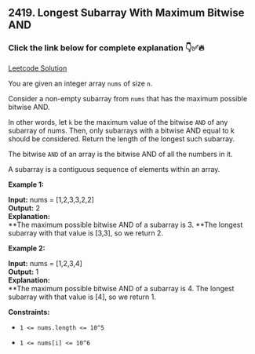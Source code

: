 ## 2419. Longest Subarray With Maximum Bitwise AND

### Click the link below for complete explanation 👇✅🔥

[Leetcode Solution](https://leetcode.com/problems/longest-subarray-with-maximum-bitwise-and/solutions/5785426/easy-to-understand-different-approach-bitwise-java-solution/)

You are given an integer array ``nums`` of size ``n``.

Consider a non-empty subarray from ``nums`` that has the maximum possible bitwise AND.

In other words, let ``k`` be the maximum value of the bitwise ``AND`` of any subarray of nums. Then, only subarrays with a bitwise AND equal to k should be considered.
Return the length of the longest such subarray.

The bitwise ``AND`` of an array is the bitwise AND of all the numbers in it.

A subarray is a contiguous sequence of elements within an array.

 

**Example 1:**

**Input:** nums = [1,2,3,3,2,2] <br>
**Output:** 2 <br>
**Explanation:** <br>
**The maximum possible bitwise AND of a subarray is 3.
**The longest subarray with that value is [3,3], so we return 2.

**Example 2:**

**Input:** nums = [1,2,3,4] <br>
**Output:** 1 <br>
**Explanation:** <br>
**The maximum possible bitwise AND of a subarray is 4.
The longest subarray with that value is [4], so we return 1.
 

**Constraints:**

- ``1 <= nums.length <= 10^5``

- ``1 <= nums[i] <= 10^6``